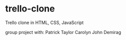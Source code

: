 # trello-clone
Trello clone in HTML, CSS, JavaScript

group project with:
Patrick Taylor
Carolyn
John Demirag
